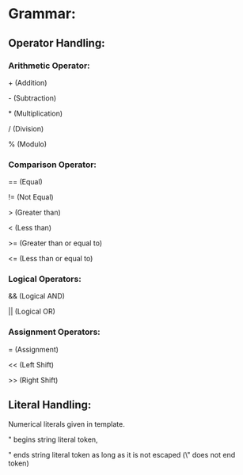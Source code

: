 # Grammar:

## Operator Handling:

### Arithmetic Operator:

\+ (Addition)

\- (Subtraction)

\* (Multiplication)

/ (Division)

% (Modulo)

### Comparison Operator:

== (Equal)

!= (Not Equal)

\> (Greater than)

< (Less than)

\>= (Greater than or equal to)

<= (Less than or equal to)

### Logical Operators:

&& (Logical AND)

|| (Logical OR)

### Assignment Operators:

= (Assignment)

<< (Left Shift)

\>> (Right Shift)


## Literal Handling:

Numerical literals given in template.

" begins string literal token,

" ends string literal token as long as it is not escaped (\\" does not end token)
